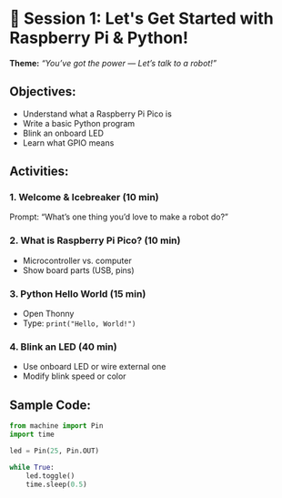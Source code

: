 # 🧭 Session 1: Let's Get Started with Raspberry Pi & Python!

**Theme:** _“You’ve got the power — Let’s talk to a robot!”_

## Objectives:
- Understand what a Raspberry Pi Pico is
- Write a basic Python program
- Blink an onboard LED
- Learn what GPIO means

## Activities:
### 1. Welcome & Icebreaker (10 min)
Prompt: “What’s one thing you’d love to make a robot do?”

### 2. What is Raspberry Pi Pico? (10 min)
- Microcontroller vs. computer
- Show board parts (USB, pins)

### 3. Python Hello World (15 min)
- Open Thonny
- Type: `print("Hello, World!")`

### 4. Blink an LED (40 min)
- Use onboard LED or wire external one
- Modify blink speed or color

## Sample Code:
```python
from machine import Pin
import time

led = Pin(25, Pin.OUT)

while True:
    led.toggle()
    time.sleep(0.5)
```
